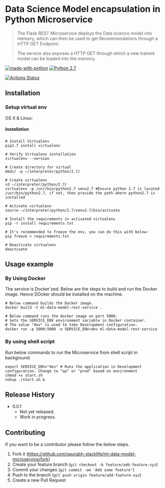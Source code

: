 # Data Science Model encapsulation in Python Microservice
> The Flask REST Microservice deploys the Data science model into memory, which can then be used to get Recommendations through a HTTP GET Endpoint.
>
>The service also exposes a HTTP GET through which a new trained model can be loaded into the memory. 

[![made-with-python](https://img.shields.io/badge/Made%20with-Python-1f425f.svg)](https://www.python.org/) [![Python 2.7](https://img.shields.io/badge/python-2.7.15-blue.svg)](https://www.python.org/downloads/release/python-2715/)

[![Actions Status](https://github.com/saurabh-slacklife/ml-data-model-microservice/workflows/Docker%20Build/badge.svg)](https://github.com/saurabh-slacklife/ml-data-model-microservice/workflows/Docker%20Build/badge.svg)

## Installation

### Setup virtual env

OS X & Linux:

##### Installation 
```shell script
# Install Virtualenv
pip2.7 install virtualenv

# Verify Virtualenv installation
virtualenv --version

# Create directory for virtual
mkdir -p ~/interpreter/python/2.7/

# Create virtualenv
cd ~/interpreter/python/2.7/
virtualenv -p /usr/bin/python2.7 venv2.7 #Ensure python 2.7 is located /usr/bin/python2.7, if not, then provide the path where python2.7 is installed

# Activate virtualenv
source ~/interpreter/python/2.7/venv2.7/bin/activate

# Install the requirements in activated virtualenv
pip -r install requirements.txt

# It's recommended to freeze the env, you can do this with below:
pip freeze > requirements.txt

# Deactivate virtualenv
deactivate

```

## Usage example

### By Using Docker

The service is Docker'zed. Below are the steps to build and run the Docker image. Hence DOcker should be installed on the machine.

```shell script
# Below command builds the Docker image.
docker build -t ml-data-model-rest-service .

# Below command runs the docker image on port 5000.
# Sets the SERVICE_ENV environment variable in Docker container.
# The value "dev" is used to take Development configuration.
docker run -p 5000:5000 -e SERVICE_ENV=dev ml-data-model-rest-service

```

### By using shell script

Run below commands to run the Microservice from shell script in background.

```shell script
export SERVICE_ENV="dev" # Runs the application in Development configuration. Change to "qa" or "prod" based on environment
chmod +x start.sh
nohup ./start.sh &
```

## Release History

* 0.0.1
    * Not yet released.
    * Work in progress.

## Contributing

If you want to be a contributor please follow the below steps.

1. Fork it (<https://github.com/saurabh-slacklife/ml-data-model-microservice/fork>)
2. Create your feature branch (`git checkout -b feature/add-feature-xyz`)
3. Commit your changes (`git commit -am 'Add some feature'`)
4. Push to the branch (`git push origin feature/add-feature-xyz`)
5. Create a new Pull Request